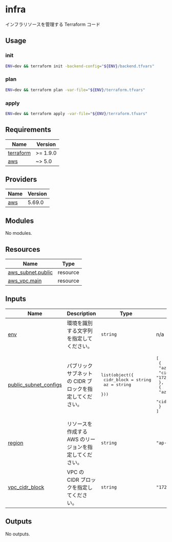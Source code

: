 # infra

インフラリソースを管理する Terraform コード

## Usage

### init

```bash
ENV=dev && terraform init -backend-config="${ENV}/backend.tfvars"
```

### plan

```bash
ENV=dev && terraform plan -var-file="${ENV}/terraform.tfvars"
```

### apply

```bash
ENV=dev && terraform apply -var-file="${ENV}/terraform.tfvars"
```

<!-- BEGIN_TF_DOCS -->
## Requirements

| Name | Version |
|------|---------|
| <a name="requirement_terraform"></a> [terraform](#requirement\_terraform) | >= 1.9.0 |
| <a name="requirement_aws"></a> [aws](#requirement\_aws) | ~> 5.0 |

## Providers

| Name | Version |
|------|---------|
| <a name="provider_aws"></a> [aws](#provider\_aws) | 5.69.0 |

## Modules

No modules.

## Resources

| Name | Type |
|------|------|
| [aws_subnet.public](https://registry.terraform.io/providers/hashicorp/aws/latest/docs/resources/subnet) | resource |
| [aws_vpc.main](https://registry.terraform.io/providers/hashicorp/aws/latest/docs/resources/vpc) | resource |

## Inputs

| Name | Description | Type | Default | Required |
|------|-------------|------|---------|:--------:|
| <a name="input_env"></a> [env](#input\_env) | 環境を識別する文字列を指定してください。 | `string` | n/a | yes |
| <a name="input_public_subnet_configs"></a> [public\_subnet\_configs](#input\_public\_subnet\_configs) | パブリックサブネットの CIDR ブロックを指定してください。 | <pre>list(object({<br/>    cidr_block = string<br/>    az         = string<br/>  }))</pre> | <pre>[<br/>  {<br/>    "az": "ap-northeast-1a",<br/>    "cidr_block": "172.16.0.0/24"<br/>  },<br/>  {<br/>    "az": "ap-northeast-3a",<br/>    "cidr_block": "172.16.1.0/24"<br/>  }<br/>]</pre> | no |
| <a name="input_region"></a> [region](#input\_region) | リソースを作成する AWS のリージョンを指定してください。 | `string` | `"ap-northeast-1"` | no |
| <a name="input_vpc_cidr_block"></a> [vpc\_cidr\_block](#input\_vpc\_cidr\_block) | VPC の CIDR ブロックを指定してください。 | `string` | `"172.16.0.0/16"` | no |

## Outputs

No outputs.
<!-- END_TF_DOCS -->
